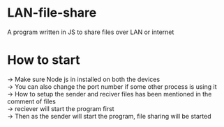 # LAN-file-share
A program written in JS to share files over LAN or internet  

# How to start  
-> Make sure Node js in installed on both the devices  
-> You can also change the port number if some other process is using it  
-> How to setup the sender and reciver files has been mentioned in the comment of files  
-> reciever will start the program first  
-> Then as the sender will start the program, file sharing will be started  
